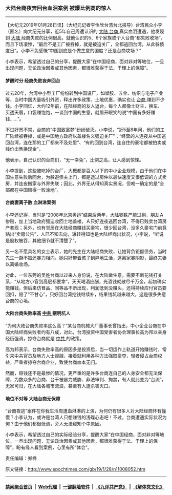 ### 大陆台商夜奔回台血泪案例 被爆比例高的惊人
------------------------

<p>
 【大纪元2019年01月28日讯】（大纪元记者李怡欣台湾台北报导）台湾民众小李（匿名）向大纪元分享，近5年自己周遭认识的
 <a href="http://www.epochtimes.com/gb/tag/%E5%A4%A7%E9%99%86.html">
  大陆
 </a>
 <a href="http://www.epochtimes.com/gb/tag/%E5%8F%B0%E5%95%86.html">
  台商
 </a>
 真实血泪遭遇，他发现到
 <a href="http://www.epochtimes.com/gb/tag/%E5%A4%A7%E9%99%86.html">
  大陆
 </a>
 经商失败的比例很高，就他认识的5、6个家族或个人台商“都失败收场”，而且下场凄惨，“最后不是工厂被吞掉，就是被迫关厂，全都逃回台湾，从此躲债度日”。小李不免感慨“中国到底是个做生意的国度？还是台商坟场？”
</p>
<p>
 小李表示，希望透过自己的分享，提醒大家“在中国经商，面对非对等地位，一旦出现问题，无论政治因素或其他因素，都很难获得于法、于理上的保障”。
</p>
<h4>
 梦醒时分 经商失败夜奔回台
</h4>
<p>
 过去20年，台湾中小型工厂纷纷转到中国设厂，如塑胶、五金、纺织与电子产业等，当时中国大量吸引外资，释出许多政策、土地优惠，确实也让
 <a href="http://www.epochtimes.com/gb/tag/%E5%8F%B0%E5%95%86.html">
  台商
 </a>
 赚到不少钱。小李回忆，大约12年前，在陆经商的友人返台，每个人都像土财主，换车、买透天厝，口袋赚饱饱，一谈到中国的生意，就眉开眼笑的说“中国有多好赚钱……”。
</p>
<p>
 不过好景不常，台商的“中国致富梦”纷纷破灭。小李说，“近5至8年间，他们的工厂陆续被吞掉，或是中国地方政府以盖楼名义强迫关厂”；“经营的人连夜从中国逃回台湾，连在那的工厂都来不及处里”、“有的回到台湾，连自住的豪宅都被拍卖或贱价出售换现金”。
</p>
<p>
 他表示，自己认识的台商们，“无一幸免”，比例之高，让人感到惊悚。
</p>
<p>
 小李提到，这些被吃掉的台厂，大概都是百人以下的中小企业规模，由于他们在中国生意失败后回台，为躲避债主上门，都是透过房仲以最快速度又很低调的方式卖房，并连夜搬家与外界失联；因此，外界无从得知真实景况，但唯一确定的是“全部都在中国赔得一败涂地”。
</p>
<h4>
 台商妻离子散 血淋淋案例
</h4>
<p>
 小李还记得，当时是“2008年北京奥运”结束后两年，大陆钢铁产能过剩，朋友Ａ惨赔，加上当地政府强迫收回土地盖楼，Ａ只好连夜逃回台湾，不得已贱卖台湾房产套现；另外，也有邻居在大陆经商赚钱买豪宅，很少回台湾，没多久豪宅门前竟贴出“卖房公告”，人已不知去向，辗转得知也是大陆经商出状况，小李说，“听说是股权被吞，其他细节就不清楚了”。
</p>
<p>
 另一名不愿具名的女士表示，她的先生在大陆经商失败，让她背负钜额债务，当时先生一蹶不振还暴力相向，她只好带着孩子到异地生活，逃离家暴阴影，最终夫妻以离婚收场。
</p>
<p>
 对此，一位东莞的吴姓台商以过来人身份说，在大陆做生意，需要不断花钱打关系，“从地方小官到高层都要拿”，天天喝酒应酬，光酒钱就散尽千万金，起初确实能赚钱，但后来仿冒品、同等品不断出现，利润低到没赚头，还得持续应付官员要回扣，赔了“不甘心”，只好回台湾挖钱继续补，结果钱坑越来越大，这是很多失意台商的心境。
</p>
<h4>
 大陆台商失败率高
 <a href="http://www.epochtimes.com/gb/tag/%E4%B8%AD%E5%85%B1.html">
  中共
 </a>
 摆明坑人
</h4>
<p>
 “为何大陆台商失败率这么高？”某台商机械大厂董事长曾指出，中小企业台商在中国大陆经商失败者约有八成，对此，台湾投资中国受害者协会理事长高为邦以亲身经历强调，掠夺台商就是
 <a href="http://www.epochtimes.com/gb/tag/%E4%B8%AD%E5%85%B1.html">
  中共
 </a>
 的政策。
</p>
<p>
 高为邦表示，台商失败率高的原因多是投资后，当一切运作上轨道开始赚钱时，常引来中共官员及地方人士觊觎，接着就利用各种方法强取豪夺，轻者侵占台商权益，严重者掠夺台商企业，致使台商血本无归。
</p>
<p>
 然而，赔钱还不是最惨的情况，更严重的是许多台商连自己的人身安全都无法保障，为数众多的台商、台干被暴力威胁、非法审判、拘禁，有人就此变为“台流”，无家可归，在大陆各城市流浪，甚至有人遭杀害灭口。
</p>
<h4>
 地位不对等 大陆台商无保障
</h4>
<p>
 “台商夜逃”案件在你我生活周遭血淋淋的上演，为何仍有很多人对大陆经商怀有憧憬？小李认为，或许是台湾人只想赚钱的浅碟心态吧！不过，台商遭遇实际状况为何？由于他们都很低调，旁人无法窥知个中原因。
</p>
<p>
 小李表示，希望透过自己的实际经验分享，提醒大家“在中国经商，面对非对等地位，一旦出现问题，无论政治因素或其他因素，都很难获得于法、于理上的保障”，盼有缘人看到案例，心里有所“体会”。
</p>
<p>
 责任编辑：郑桦
</p>

原文链接：http://www.epochtimes.com/gb/19/1/28/n11008052.htm


------------------------
#### [禁闻聚合首页](https://github.com/gfw-breaker/banned-news/blob/master/README.md) &nbsp;|&nbsp; [Web代理](https://github.com/gfw-breaker/open-proxy/blob/master/README.md) &nbsp;|&nbsp; [一键翻墙软件](https://github.com/gfw-breaker/nogfw/blob/master/README.md) &nbsp;|&nbsp; [《九评共产党》](https://github.com/gfw-breaker/9ping.md/blob/master/README.md#九评之一评共产党是什么) &nbsp;|&nbsp; [《解体党文化》](https://github.com/gfw-breaker/jtdwh.md/blob/master/README.md#绪论)
